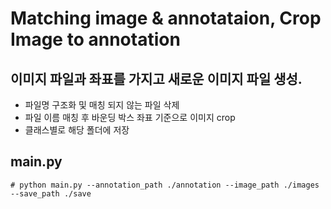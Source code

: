 # Matching image & annotataion, Crop Image to annotation
## 이미지 파일과 좌표를 가지고 새로운 이미지 파일 생성.
* 파일명 구조화 및 매칭 되지 않는 파일 삭제
* 파일 이름 매칭 후 바운딩 박스 좌표 기준으로 이미지 crop
* 클래스별로 해당 폴더에 저장

## main.py
``` 
# python main.py --annotation_path ./annotation --image_path ./images --save_path ./save
``` 

